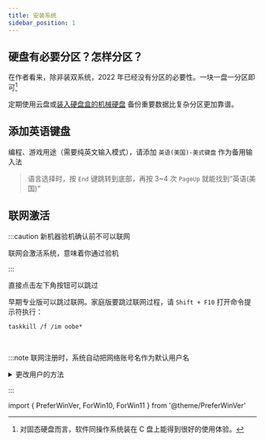 ```yaml
---
title: 安装系统
sidebar_position: 1
---
```


<PreferWinVer win10 win11 />

## 硬盘有必要分区？怎样分区？

在作者看来，除非装双系统，2022 年已经没有分区的必要性。一块一盘一分区即可[^1]

[^1]: 对固态硬盘而言，软件同操作系统装在 C 盘上能得到很好的使用体验。

定期使用云盘或[装入硬盘盒的机械硬盘](https://search.jd.com/Search?keyword=%E6%9C%BA%E6%A2%B0%E7%A1%AC%E7%9B%98%E7%9B%92&enc=utf-8)
备份重要数据比复杂分区更加靠谱。

## 添加英语键盘

编程、游戏用途（需要纯英文输入模式），请添加 `英语(美国)-美式键盘` 作为备用输入法

> 语言选择时，按 `End` 键跳转到底部，再按 3~4 次 `PageUp` 就能找到“英语(美国)”

## 联网激活

:::caution 新机器验机确认前不可以联网

联网会激活系统，意味着你通过验机

:::

 <PreferWinVer win10 win11 noSelector >
<ForWin10>

直接点击左下角按钮可以跳过

</ForWin10>
<ForWin11>

早期专业版可以跳过联网。家庭版要跳过联网过程，请 `Shift + F10` 打开命令提示符执行：

    taskkill /f /im oobe*

</ForWin11>
</PreferWinVer>

<br/>

:::note 联网注册时，系统自动把网络账号名作为默认用户名

 <details className='let-details-to-gray'><summary>更改用户的方法</summary>

登陆系统后运行 `netplwiz` 添加新的本地用户，然后设置 “属性” > “组成员” 为 “管理员”。
如果还要删除老用户，注销切换到新用户进入 `netplwiz` 删除。

</details>

:::

import {
PreferWinVer,
ForWin10,
ForWin11
} from '@theme/PreferWinVer'
